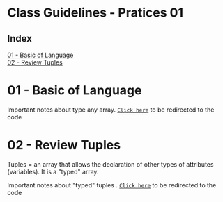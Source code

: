 # Class Guidelines - Pratices 01

## Index
<a name="ancora"></a>
[01 - Basic of Language](#ancora1)  
[02 - Review Tuples](#ancora2)  

<a id="ancora1"></a>
# 01 - Basic of Language  

Important notes about type any array. [`Click here`](https://github.com/Thiago-RM/Studies/blob/05ffa6427b430ed19c53dc7597b9f58286bc5e47/Languages/TypeScript/1-Initializing_TypeScript_Udemy/Pratice/pratice._1/chapter02/%2402_ArraysAndTypes.ts#L24) 
to be redirected to the code  

<a id="ancora2"></a>
# 02 - Review Tuples

Tuples = an array that allows the declaration of other types of 
attributes (variables). It is a "typed" array.  


Important notes about "typed" tuples . [`Click here`](https://github.com/Thiago-RM/Studies/blob/f836b8f282524e76891daae308d30d355fc24730/Languages/TypeScript/1-Initializing_TypeScript_Udemy/Pratice/pratice._1/chapter02/%2403_Tuples.ts#L13)
to be redirected to the code  